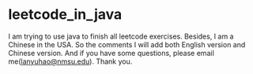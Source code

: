 # leetcode_in_java
I am trying to use java to finish all leetcode exercises. Besides, I am a Chinese in the USA. So the comments I will add both English version and Chinese version. And if you have some questions, please email me(lanyuhao@nmsu.edu). Thank you.
